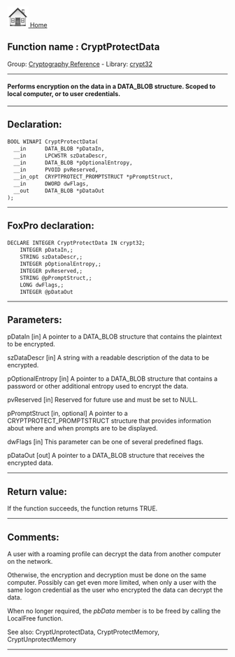 [<img src="../../images/home.png"> Home ](https://github.com/VFPX/Win32API)  

## Function name : CryptProtectData
Group: [Cryptography Reference](../../functions_group.md#Cryptography_Reference)  -  Library: [crypt32](../../libraries.md#crypt32)  
***  


#### Performs encryption on the data in a DATA_BLOB structure. Scoped to local computer, or to user credentials.
***  


## Declaration:
```foxpro  
BOOL WINAPI CryptProtectData(
  __in      DATA_BLOB *pDataIn,
  __in      LPCWSTR szDataDescr,
  __in      DATA_BLOB *pOptionalEntropy,
  __in      PVOID pvReserved,
  __in_opt  CRYPTPROTECT_PROMPTSTRUCT *pPromptStruct,
  __in      DWORD dwFlags,
  __out     DATA_BLOB *pDataOut
);  
```  
***  


## FoxPro declaration:
```foxpro  
DECLARE INTEGER CryptProtectData IN crypt32;
	INTEGER pDataIn,;
	STRING szDataDescr,;
	INTEGER pOptionalEntropy,;
	INTEGER pvReserved,;
	STRING @pPromptStruct,;
	LONG dwFlags,;
	INTEGER @pDataOut  
```  
***  


## Parameters:
pDataIn [in]
A pointer to a DATA_BLOB structure that contains the plaintext to be encrypted.

szDataDescr [in]
A string with a readable description of the data to be encrypted.

pOptionalEntropy [in]
A pointer to a DATA_BLOB structure that contains a password or other additional entropy used to encrypt the data.

pvReserved [in]
Reserved for future use and must be set to NULL.

pPromptStruct [in, optional]
A pointer to a CRYPTPROTECT_PROMPTSTRUCT structure that provides information about where and when prompts are to be displayed.

dwFlags [in]
This parameter can be one of several predefined flags.

pDataOut [out]
A pointer to a DATA_BLOB structure that receives the encrypted data.  
***  


## Return value:
If the function succeeds, the function returns TRUE.  
***  


## Comments:
A user with a roaming profile can decrypt the data from another computer on the network.  
  
Otherwise, the encryption and decryption must be done on the same computer. Possibly can get even more limited, when only a user with the same logon credential as the user who encrypted the data can decrypt the data.   
  
When no longer required, the <Em>pbData</Em> member is to be freed by calling the LocalFree function.  
  
See also: CryptUnprotectData, CryptProtectMemory, CryptUnprotectMemory    
  
***  

